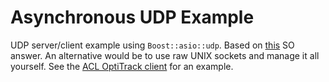 Asynchronous UDP Example
========================

UDP server/client example using `Boost::asio::udp`. Based on [this](https://stackoverflow.com/a/44273900/2392520) SO answer. An alternative would be to use raw UNIX sockets and manage it all yourself. See the [ACL OptiTrack client](https://github.com/mit-acl/optitrack/blob/bb20608c0e3891898e3d98a461bab3ecb8bd773c/include/optitrack/udp_socket.h) for an example.

